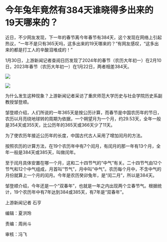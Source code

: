 # 今年兔年竟然有384天谁晓得多出来的19天哪来的？

近日，不少网友发现，下一年的春节离今年春节有384天，这个发现在网络上引起热议，“一年不是只有365天吗，这多出来的19天哪来的？”有网友感叹，“这多出来的都是打工人的辛酸泪堆成的！”

1月30日，上游新闻记者查阅日历发现了2024年的春节（农历大年初一）在2月10日，2023年春节（农历大年初一）在1月22日，两者相差384天。

![](https://inews.gtimg.com/newsapp_bt/0/15634290982/1000)

![](https://inews.gtimg.com/newsapp_bt/0/15634290987/1000)

为什么发生这种现象？上游新闻记者采访了重庆师范大学历史与社会学院历史系副教授邹登顺。

邹登顺介绍，人们所说的一年365天是按公历计算，而春节是中国农历年的节日，农历以月亮绕地球转的周期为依据，一个朔望月为一个月，约29.53天，全年一般是354天或355天，比公历年的365天或366天少了11天。

为了使农历年接近公历年的长度，中国古代古人采用了增加闰月的方法。

按照农历的计算方法，在19个农历年中有7个闰月，有闰月的那一年有13个月，全年一般是384天或385天，叫做闰年。

至于闰月具体安置在哪一个月，这和二十四节气的“中气”有关。二十四节气由12个节气和12个中气组成，月首叫“节气”，月中叫“中气”。农历每个月中，不含中气的月份就算上一个月的闰月。今年是农历癸卯兔年，是“闰二月”，所以是384天。

邹登顺介绍，今年还是一个“双春年”，也就是一年之内出现两个立春节气。根据统计，19个农历年中有7年达到384或385天，有7年是“双春年”。

上游新闻记者 石亨

编辑：夏洪玲

责编：周尚斗

审核：冯飞

